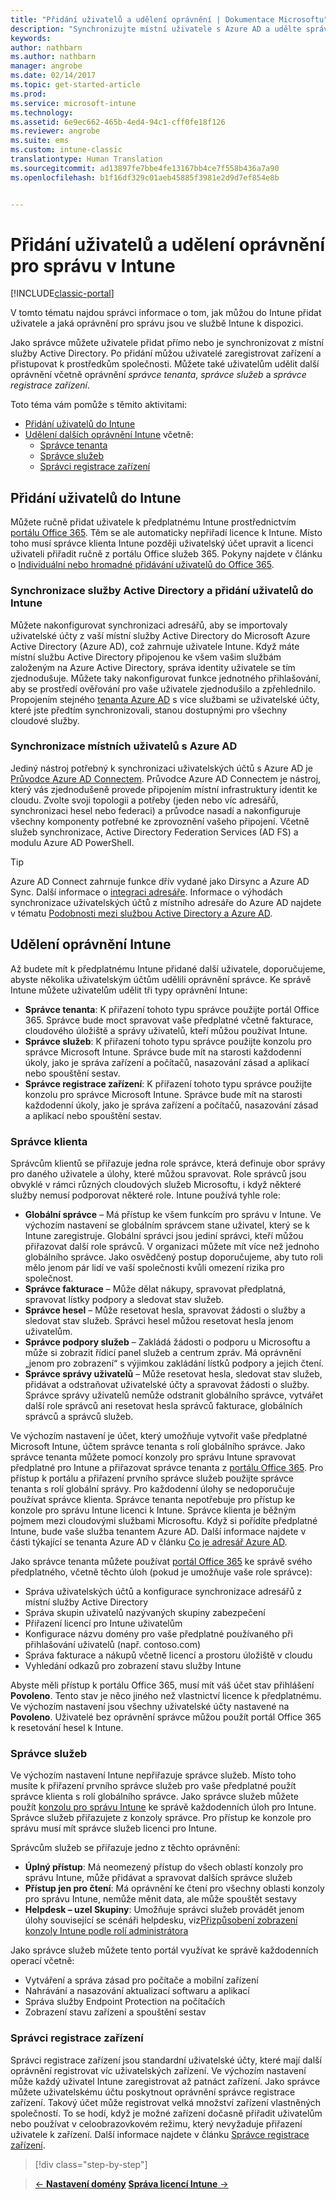 ```yaml
---
title: "Přidání uživatelů a udělení oprávnění | Dokumentace Microsoftu"
description: "Synchronizujte místní uživatele s Azure AD a udělte správci oprávnění ke správě předplatného Intune."
keywords: 
author: nathbarn
ms.author: nathbarn
manager: angrobe
ms.date: 02/14/2017
ms.topic: get-started-article
ms.prod: 
ms.service: microsoft-intune
ms.technology: 
ms.assetid: 6e9ec662-465b-4ed4-94c1-cff0fe18f126
ms.reviewer: angrobe
ms.suite: ems
ms.custom: intune-classic
translationtype: Human Translation
ms.sourcegitcommit: ad13897fe7bbe4fe13167bb4ce7f558b436a7a90
ms.openlocfilehash: b1f16df329c01aeb45885f3981e2d9d7ef854e8b


---
```


# <a name="add-users-and-give-administrative-permission-to-intune"></a>Přidání uživatelů a udělení oprávnění pro správu v Intune

[!INCLUDE[classic-portal](../includes/classic-portal.md)]

V tomto tématu najdou správci informace o tom, jak můžou do Intune přidat uživatele a jaká oprávnění pro správu jsou ve službě Intune k dispozici.

Jako správce můžete uživatele přidat přímo nebo je synchronizovat z místní služby Active Directory. Po přidání můžou uživatelé zaregistrovat zařízení a přistupovat k prostředkům společnosti. Můžete také uživatelům udělit další oprávnění včetně oprávnění *správce tenanta*, *správce služeb* a *správce registrace zařízení*.

Toto téma vám pomůže s těmito aktivitami:

- [Přidání uživatelů do Intune](#add-users-to-intune)
- [Udělení dalších oprávnění Intune](#grant-intune-permissions) včetně:
  - [Správce tenanta](#tenant-administrator)
  - [Správce služeb](#service-administrator)
  - [Správci registrace zařízení](#device-enrollment-managers)

## <a name="add-users-to-intune"></a>Přidání uživatelů do Intune
Můžete ručně přidat uživatele k předplatnému Intune prostřednictvím [portálu Office 365](http://go.microsoft.com/fwlink/p/?LinkId=698854). Těm se ale automaticky nepřiřadí licence k Intune. Místo toho musí správce klienta Intune později uživatelský účet upravit a licenci uživateli přiřadit ručně z portálu Office služeb 365. Pokyny najdete v článku o [Individuální nebo hromadné přidávání uživatelů do Office 365](https://support.office.com/article/Add-users-individually-or-in-bulk-to-Office-365-Admin-Help-1970f7d6-03b5-442f-b385-5880b9c256ec).

### <a name="sync-active-directory-and-add-users-to-intune"></a>Synchronizace služby Active Directory a přidání uživatelů do Intune
Můžete nakonfigurovat synchronizaci adresářů, aby se importovaly uživatelské účty z vaší místní služby Active Directory do Microsoft Azure Active Directory (Azure AD), což zahrnuje uživatele Intune. Když máte místní službu Active Directory připojenou ke všem vašim službám založeným na Azure Active Directory, správa identity uživatele se tím zjednodušuje. Můžete taky nakonfigurovat funkce jednotného přihlašování, aby se prostředí ověřování pro vaše uživatele zjednodušilo a zpřehlednilo. Propojením stejného [tenanta Azure AD](https://azure.microsoft.com/documentation/articles/active-directory-aadconnect/) s více službami se uživatelské účty, které jste předtím synchronizovali, stanou dostupnými pro všechny cloudové služby.

### <a name="how-to-sync-on-premises-users-with-azure-ad"></a>Synchronizace místních uživatelů s Azure AD
Jediný nástroj potřebný k synchronizaci uživatelských účtů s Azure AD je [Průvodce Azure AD Connectem](https://www.microsoft.com/download/details.aspx?id=47594). Průvodce Azure AD Connectem je nástroj, který vás zjednodušeně provede připojením místní infrastruktury identit ke cloudu.  Zvolte svoji topologii a potřeby (jeden nebo víc adresářů, synchronizaci hesel nebo federaci) a průvodce nasadí a nakonfiguruje všechny komponenty potřebné ke zprovoznění vašeho připojení. Včetně služeb synchronizace, Active Directory Federation Services (AD FS) a modulu Azure AD PowerShell.

> [!TIP]
> Azure AD Connect zahrnuje funkce dřív vydané jako Dirsync a Azure AD Sync. Další informace o [integraci adresáře](http://technet.microsoft.com/library/jj573653.aspx). Informace o výhodách synchronizace uživatelských účtů z místního adresáře do Azure AD najdete v tématu [Podobnosti mezi službou Active Directory a Azure AD](http://technet.microsoft.com/library/dn518177.aspx).

## <a name="grant-intune-permissions"></a>Udělení oprávnění Intune

Až budete mít k předplatnému Intune přidané další uživatele, doporučujeme, abyste několika uživatelským účtům udělili oprávnění správce. Ke správě Intune můžete uživatelům udělit tři typy oprávnění Intune:
-   **Správce tenanta**: K přiřazení tohoto typu správce použijte portál Office 365. Správce bude moct spravovat vaše předplatné včetně fakturace, cloudového úložiště a správy uživatelů, kteří můžou používat Intune.
-   **Správce služeb**: K přiřazení tohoto typu správce použijte konzolu pro správce Microsoft Intune. Správce bude mít na starosti každodenní úkoly, jako je správa zařízení a počítačů, nasazování zásad a aplikací nebo spouštění sestav.
-   **Správce registrace zařízení**: K přiřazení tohoto typu správce použijte konzolu pro správce Microsoft Intune. Správce bude mít na starosti každodenní úkoly, jako je správa zařízení a počítačů, nasazování zásad a aplikací nebo spouštění sestav.


### <a name="tenant-administrator"></a>Správce klienta


Správcům klientů se přiřazuje jedna role správce, která definuje obor správy pro daného uživatele a úlohy, které můžou spravovat. Role správců jsou obvyklé v rámci různých cloudových služeb Microsoftu, i když některé služby nemusí podporovat některé role. Intune používá tyhle role:
- **Globální správce** – Má přístup ke všem funkcím pro správu v Intune. Ve výchozím nastavení se globálním správcem stane uživatel, který se k Intune zaregistruje. Globální správci jsou jediní správci, kteří můžou přiřazovat další role správců. V organizaci můžete mít více než jednoho globálního správce. Jako osvědčený postup doporučujeme, aby tuto roli mělo jenom pár lidí ve vaší společnosti kvůli omezení rizika pro společnost.
- **Správce fakturace** – Může dělat nákupy, spravovat předplatná, spravovat lístky podpory a sledovat stav služeb.
- **Správce hesel** – Může resetovat hesla, spravovat žádosti o služby a sledovat stav služeb. Správci hesel můžou resetovat hesla jenom uživatelům.
- **Správce podpory služeb** – Zakládá žádosti o podporu u Microsoftu a může si zobrazit řídicí panel služeb a centrum zpráv. Má oprávnění „jenom pro zobrazení“ s výjimkou zakládání lístků podpory a jejich čtení.
- **Správce správy uživatelů** – Může resetovat hesla, sledovat stav služeb, přidávat a odstraňovat uživatelské účty a spravovat žádosti o služby. Správce správy uživatelů nemůže odstranit globálního správce, vytvářet další role správců ani resetovat hesla správců fakturace, globálních správců a správců služeb.

Ve výchozím nastavení je účet, který umožňuje vytvořit vaše předplatné Microsoft Intune, účtem správce tenanta s rolí globálního správce. Jako správce tenanta můžete pomocí konzoly pro správu Intune spravovat předplatné pro Intune a přiřazovat správce tenanta z [portálu Office 365](http://go.microsoft.com/fwlink/p/?LinkId=698854). Pro přístup k portálu a přiřazení prvního správce služeb použijte správce tenanta s rolí globální správy. Pro každodenní úlohy se nedoporučuje používat správce klienta. Správce tenanta nepotřebuje pro přístup ke konzole pro správu Intune licenci k Intune. Správce klienta je běžným pojmem mezi cloudovými službami Microsoftu. Když si pořídíte předplatné Intune, bude vaše služba tenantem Azure AD. Další informace najdete v části týkající se tenanta Azure AD v článku [Co je adresář Azure AD](http://technet.microsoft.com/library/jj573650.aspx).

Jako správce tenanta můžete používat [portál Office 365](http://go.microsoft.com/fwlink/p/?LinkId=698854) ke správě svého předplatného, včetně těchto úloh (pokud je umožňuje vaše role správce):

- Správa uživatelských účtů a konfigurace synchronizace adresářů z místní služby Active Directory
- Správa skupin uživatelů nazývaných skupiny zabezpečení
- Přiřazení licencí pro Intune uživatelům
- Konfigurace názvu domény pro vaše předplatné používaného při přihlašování uživatelů (např. contoso.com)
- Správa fakturace a nákupů včetně licencí a prostoru úložiště v cloudu
- Vyhledání odkazů pro zobrazení stavu služby Intune

Abyste měli přístup k portálu Office 365, musí mít váš účet stav přihlášení **Povoleno**. Tento stav je něco jiného než vlastnictví licence k předplatnému. Ve výchozím nastavení jsou všechny uživatelské účty nastavené na **Povoleno**. Uživatelé bez oprávnění správce můžou použít portál Office 365 k resetování hesel k Intune.

### <a name="service-administrator"></a>Správce služeb

Ve výchozím nastavení Intune nepřiřazuje správce služeb. Místo toho musíte k přiřazení prvního správce služeb pro vaše předplatné použít správce klienta s rolí globálního správce. Jako správce služeb můžete použít [konzolu pro správu Intune](https://manage.microsoft.com/) ke správě každodenních úloh pro Intune. Správce služeb přiřazujete z konzoly správce. Pro přístup ke konzole pro správu musí mít správce služeb licenci pro Intune.

Správcům služeb se přiřazuje jedno z těchto oprávnění:
- **Úplný přístup**: Má neomezený přístup do všech oblastí konzoly pro správu Intune, může přidávat a spravovat dalších správce služeb
- **Přístup jen pro čtení**: Má oprávnění ke čtení pro všechny oblasti konzoly pro správu Intune, nemůže měnit data, ale může spouštět sestavy
- **Helpdesk – uzel Skupiny**: Umožňuje správci služeb provádět jenom úlohy související se scénáři helpdesku, viz[Přizpůsobení zobrazení konzoly Intune podle rolí administrátora](/intune/deploy-use/control-what-admins-can-see-in-the-microsoft-intune-admin-console)

Jako správce služeb můžete tento portál využívat ke správě každodenních operací včetně:

- Vytváření a správa zásad pro počítače a mobilní zařízení
- Nahrávání a nasazování aktualizací softwaru a aplikací
- Správa služby Endpoint Protection na počítačích
- Zobrazení stavu zařízení a spouštění sestav

### <a name="device-enrollment-managers"></a>Správci registrace zařízení

Správci registrace zařízení jsou standardní uživatelské účty, které mají další oprávnění registrovat víc uživatelských zařízení. Ve výchozím nastavení může každý uživatel Intune zaregistrovat až patnáct zařízení. Jako správce můžete uživatelskému účtu poskytnout oprávnění správce registrace zařízení. Takový účet může registrovat velká množství zařízení vlastněných společností. To se hodí, když je možné zařízení dočasně přiřadit uživatelům nebo používat v celoobrazovkovém režimu, který nevyžaduje přiřazení uživatele k zařízení. Další informace najdete v článku [Správce registrace zařízení](https://docs.microsoft.com/intune/deploy-use/enroll-corporate-owned-devices-with-the-device-enrollment-manager-in-microsoft-intune).

>[!div class="step-by-step"]

>[&larr; **Nastavení domény**](.\start-with-a-paid-subscription-to-microsoft-intune-step-2.md)     [**Správa licencí Intune** &rarr;](.\start-with-a-paid-subscription-to-microsoft-intune-step-4.md)  



<!--HONumber=Feb17_HO3-->


